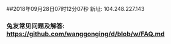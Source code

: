 ##2018年09月28日07时12分07秒 新址: 104.248.227.143
### 兔友常见问题及解答: https://github.com/wanggonging/d/blob/w/FAQ.md
